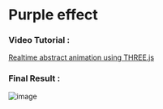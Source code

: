 # Purple effect

### Video Tutorial : 
[Realtime abstract animation using THREE.js](...)

### Final Result :

![image](https://res.cloudinary.com/aryaross/image/upload/v1636475164/Portfolio/displex/experience.png)
